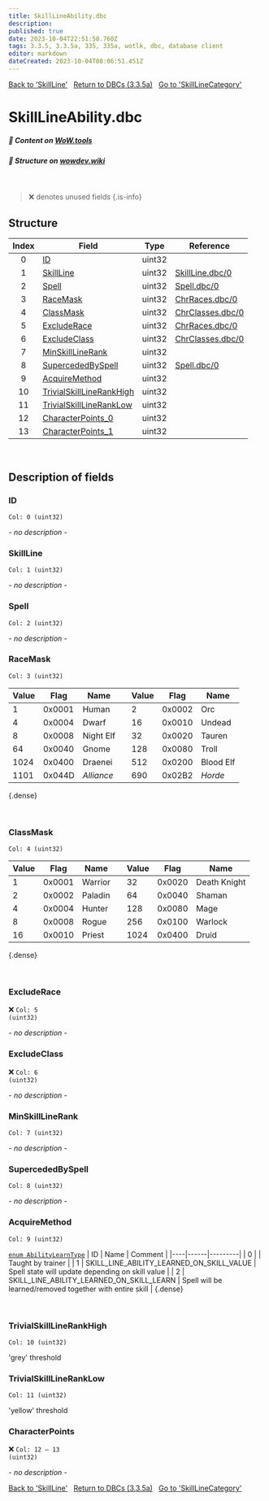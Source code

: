 ```yaml
---
title: SkillLineAbility.dbc
description: 
published: true
date: 2023-10-04T22:51:58.760Z
tags: 3.3.5, 3.3.5a, 335, 335a, wotlk, dbc, database client
editor: markdown
dateCreated: 2023-10-04T08:06:51.451Z
---
```


<a href="https://trinitycore.info/files/DBC/335/skillline" class="mt-5 v-btn v-btn--depressed v-btn--flat v-btn--outlined theme--light v-size--default darkblue--text text--lighten-3"><span class="v-btn__content"><i aria-hidden="true" class="v-icon notranslate v-icon--left mdi mdi-arrow-left theme--light"></i><span>Back to 'SkillLine'</span></span></a>&nbsp;&nbsp;&nbsp;<a href="https://trinitycore.info/files/DBC/335/DBC" class="mt-5 v-btn v-btn--depressed v-btn--flat v-btn--outlined theme--light v-size--default darkblue--text text--lighten-3"><span class="v-btn__content"><i aria-hidden="true" class="v-icon notranslate v-icon--left mdi mdi-home-outline theme--light"></i><span>Return to DBCs (3.3.5a)</span></span></a>&nbsp;&nbsp;&nbsp;<a href="https://trinitycore.info/files/DBC/335/skilllinecategory" class="mt-5 v-btn v-btn--depressed v-btn--flat v-btn--outlined theme--light v-size--default darkblue--text text--lighten-3"><span class="v-btn__content"><span>Go to 'SkillLineCategory'</span><i aria-hidden="true" class="v-icon notranslate v-icon--right mdi mdi-arrow-right theme--light"></i></span></a>

# SkillLineAbility.dbc
##### :open_book: Content on [WoW.tools](https://wow.tools/dbc/?dbc=skilllineability&build=3.3.5.12340)
##### :pencil: Structure on [wowdev.wiki](https://wowdev.wiki/DB/SkillLineAbility)
&nbsp;

> :x: denotes unused fields
{.is-info}


## Structure

| Index | Field | Type | Reference |
| :---: | --- | :---: | --- |
| 0 | [ID](#id-alt) | uint32 |  |
| 1 | [SkillLine](#skillline) | uint32 | [SkillLine.dbc/0](/files/DBC/335/skillline#id-alt) |
| 2 | [Spell](#spell) | uint32 | [Spell.dbc/0](/files/DBC/335/spell#id-alt) |
| 3 | [RaceMask](#racemask) | uint32 | [ChrRaces.dbc/0](/files/DBC/335/chrraces#id-alt) |
| 4 | [ClassMask](#classmask) | uint32 | [ChrClasses.dbc/0](/files/DBC/335/chrclasses#id-alt) |
| 5 | [ExcludeRace](#excluderace) | uint32 | [ChrRaces.dbc/0](/files/DBC/335/chrraces#id-alt) |
| 6 | [ExcludeClass](#excludeclass) | uint32 | [ChrClasses.dbc/0](/files/DBC/335/chrclasses#id-alt) |
| 7 | [MinSkillLineRank](#minskilllinerank) | uint32 |  |
| 8 | [SupercededBySpell](#supercededbyspell) | uint32 | [Spell.dbc/0](/files/DBC/335/spell#id-alt) |
| 9 | [AcquireMethod](#acquiremethod) | uint32 |  |
| 10 | [TrivialSkillLineRankHigh](#trivialskilllinerankhigh) | uint32 |  |
| 11 | [TrivialSkillLineRankLow](#trivialskilllineranklow) | uint32 |  |
| 12 | [CharacterPoints_0](#characterpoints) | uint32 |  |
| 13 | [CharacterPoints_1](#characterpoints) | uint32 |  |
&nbsp;
## Description of fields

### ID <!-- {#id-alt} -->
<code>Col: 0 (uint32)</code>

*- no description -*
&nbsp;

### SkillLine
<code>Col: 1 (uint32)</code>

*- no description -*
&nbsp;

### Spell
<code>Col: 2 (uint32)</code>

*- no description -*
&nbsp;

### RaceMask
<code>Col: 3 (uint32)</code>

| Value | Flag   | Name      |  | Value | Flag   | Name      |
|-------|--------|-----------|--|-------|--------|-----------|
|     1 | 0x0001 | Human     |  |     2 | 0x0002 | Orc       |
|     4 | 0x0004 | Dwarf     |  |    16 | 0x0010 | Undead    |
|     8 | 0x0008 | Night Elf |  |    32 | 0x0020 | Tauren    |
|    64 | 0x0040 | Gnome     |  |   128 | 0x0080 | Troll     |
|  1024 | 0x0400 | Draenei   |  |   512 | 0x0200 | Blood Elf |
|  1101 | 0x044D | *_Alliance_* |  |   690 | 0x02B2 | *_Horde_* |
{.dense}

&nbsp;

### ClassMask
<code>Col: 4 (uint32)</code>

| Value | Flag   | Name      |  | Value | Flag   | Name         |
|-------|--------|-----------|--|-------|--------|--------------|
|     1 | 0x0001 | Warrior   |  |    32 | 0x0020 | Death Knight |
|     2 | 0x0002 | Paladin   |  |    64 | 0x0040 | Shaman       |
|     4 | 0x0004 | Hunter    |  |   128 | 0x0080 | Mage         |
|     8 | 0x0008 | Rogue     |  |   256 | 0x0100 | Warlock      |
|    16 | 0x0010 | Priest    |  |  1024 | 0x0400 | Druid        |
{.dense}

&nbsp;

### ExcludeRace
:x: <code>Col: 5 (uint32)</code>

*- no description -*
&nbsp;

### ExcludeClass
:x: <code>Col: 6 (uint32)</code>

*- no description -*
&nbsp;

### MinSkillLineRank
<code>Col: 7 (uint32)</code>

*- no description -*
&nbsp;

### SupercededBySpell
<code>Col: 8 (uint32)</code>

*- no description -*
&nbsp;

### AcquireMethod
<code>Col: 9 (uint32)</code>

[`enum AbilityLearnType`](https://github.com/TrinityCore/TrinityCore/blob/3.3.5/src/server/shared/DataStores/DBCEnums.h#L347-L351)
| ID | Name | Comment |
|----|------|---------|
| 0 |  | Taught by trainer |
| 1 | SKILL_LINE_ABILITY_LEARNED_ON_SKILL_VALUE | Spell state will update depending on skill value |
| 2 | SKILL_LINE_ABILITY_LEARNED_ON_SKILL_LEARN | Spell will be learned/removed together with entire skill |
{.dense}

&nbsp;

### TrivialSkillLineRankHigh
<code>Col: 10 (uint32)</code>

'grey' threshold
&nbsp;

### TrivialSkillLineRankLow
<code>Col: 11 (uint32)</code>

'yellow' threshold
&nbsp;

### CharacterPoints
:x: <code>Col: 12 &ndash; 13 (uint32)</code>

*- no description -*
&nbsp;

<a href="https://trinitycore.info/files/DBC/335/skillline" class="mt-5 v-btn v-btn--depressed v-btn--flat v-btn--outlined theme--light v-size--default darkblue--text text--lighten-3"><span class="v-btn__content"><i aria-hidden="true" class="v-icon notranslate v-icon--left mdi mdi-arrow-left theme--light"></i><span>Back to 'SkillLine'</span></span></a>&nbsp;&nbsp;&nbsp;<a href="https://trinitycore.info/files/DBC/335/DBC" class="mt-5 v-btn v-btn--depressed v-btn--flat v-btn--outlined theme--light v-size--default darkblue--text text--lighten-3"><span class="v-btn__content"><i aria-hidden="true" class="v-icon notranslate v-icon--left mdi mdi-home-outline theme--light"></i><span>Return to DBCs (3.3.5a)</span></span></a>&nbsp;&nbsp;&nbsp;<a href="https://trinitycore.info/files/DBC/335/skilllinecategory" class="mt-5 v-btn v-btn--depressed v-btn--flat v-btn--outlined theme--light v-size--default darkblue--text text--lighten-3"><span class="v-btn__content"><span>Go to 'SkillLineCategory'</span><i aria-hidden="true" class="v-icon notranslate v-icon--right mdi mdi-arrow-right theme--light"></i></span></a>
